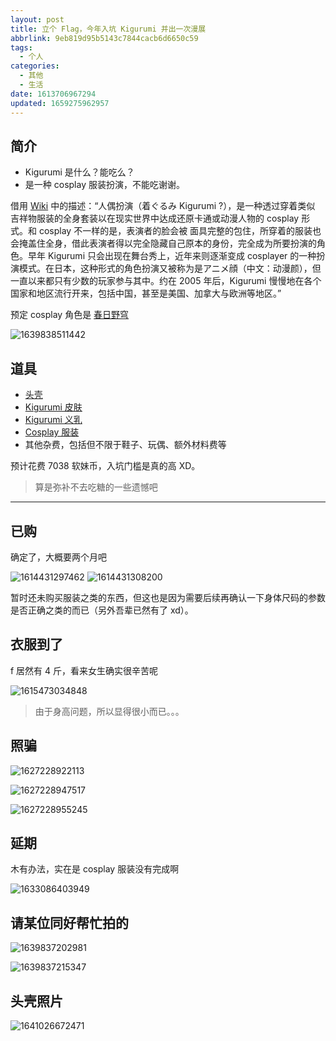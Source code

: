 ```yaml
---
layout: post
title: 立个 Flag，今年入坑 Kigurumi 并出一次漫展
abbrlink: 9eb819d95b5143c7844cacb6d6650c59
tags:
  - 个人
categories:
  - 其他
  - 生活
date: 1613706967294
updated: 1659275962957
---
```


## 简介

- Kigurumi 是什么？能吃么？
- 是一种 cosplay 服装扮演，不能吃谢谢。

借用 [Wiki](https://en.wikipedia.org/wiki/Animegao_kigurumi) 中的描述：“人偶扮演（着ぐるみ Kigurumi ?），是一种透过穿着类似 吉祥物服装的全身套装以在现实世界中达成还原卡通或动漫人物的 cosplay 形式。和 cosplay 不一样的是，表演者的脸会被 面具完整的包住，所穿着的服装也会掩盖住全身，借此表演者得以完全隐藏自己原本的身份，完全成为所要扮演的角色。早年 Kigurumi 只会出现在舞台秀上，近年来则逐渐变成 cosplayer 的一种扮演模式。在日本，这种形式的角色扮演又被称为是アニメ顔（中文：动漫颜），但一直以来都只有少数的玩家参与其中。约在 2005 年后，Kigurumi 慢慢地在各个国家和地区流行开来，包括中国，甚至是美国、加拿大与欧洲等地区。”

预定 cosplay 角色是 [春日野穹](https://zh.moegirl.org.cn/zh-cn/%E6%98%A5%E6%97%A5%E9%87%8E%E7%A9%B9)

![1639838511442](https://image-proxy.rxliuli.com/?url=https://lh3.googleusercontent.com/pw/AL9nZEVicXU1bD5JOQOgqO4_fV3b4qgewg9s44RaNLrbcZetuegWvpJIpb0p12gKKTvEY-gn7dDegs1jXMaecM1mY_jiCK8aZAYihnr-X4x5kWcVQd5Zw38Pyuv5bl6dM2kRiLHSOagBin4Tw_nhdzruCc-b=w1600-h1200-no)

## 道具

- [头壳](https://item.taobao.com/item.htm?id=35058414957)
- [Kigurumi 皮肤](https://item.taobao.com/item.htm?id=26710864059)
- [Kigurumi 义乳](https://item.taobao.com/item.htm?id=45759058514)
- [Cosplay 服装](https://item.taobao.com/item.htm?id=45035590608)
- 其他杂费，包括但不限于鞋子、玩偶、额外材料费等

预计花费 7038 软妹币，入坑门槛是真的高 XD。

> 算是弥补不去吃糖的一些遗憾吧

***

## 已购

确定了，大概要两个月吧

![1614431297462](https://image-proxy.rxliuli.com/?url=https://lh3.googleusercontent.com/pw/AL9nZEWpiTtwicBZhq7OP1A4yFwIgLyXf8fLgBYNO2hJLBB9qJTBngH-FF63coZinlbDW2Ay-Lu7WRm-2ouPL9FjTfH0zlI0CQCKG5iJMwDCq10fQqlO6P6YraiaZu8Ve2Uorll97sB3Ys-yh8chKoWfo92A=w1440-h1223-no)
![1614431308200](https://image-proxy.rxliuli.com/?url=https://lh3.googleusercontent.com/pw/AL9nZEUYQCsGJCedkJb0n8RHvihkOjAsIaUduHxPzXoQkbxRDMAZbMQu5ymDzDYL-lqmwO45RmRyDm0QLA3BlxaQU-HP_9o1eHmABGpQ78cOoTtdu6RzC0PCyfUH4XeoFJotxERs-JQd9p9kLZnZx5ND2wbw=w753-h1337-no)

暂时还未购买服装之类的东西，但这也是因为需要后续再确认一下身体尺码的参数是否正确之类的而已（另外吾辈已然有了 xd）。

## 衣服到了

f 居然有 4 斤，看来女生确实很辛苦呢

![1615473034848](https://image-proxy.rxliuli.com/?url=https://lh3.googleusercontent.com/pw/AL9nZEXFGGGDeQp5fst_3SaZIF807CI0U5iP8HWtse-VuMv4NCbDkocihW5MhKq2nmhzV7R1fQByDwsqWztMCYxqqEumKlrIRfk_tz3yP8qk2dcuo5nQdGwBo-Ety3mBQNtuk1eX3qwMbhzek4kna-zsrhOo=w997-h1337-no)

> 由于身高问题，所以显得很小而已。。。

## 照骗

![1627228922113](https://image-proxy.rxliuli.com/?url=https://lh3.googleusercontent.com/pw/AL9nZEVV5IJgTuBKejPP0Ak_GdX9Zy0dP3vvXlNiIjZikt-xNtTbb9EdYuWluA-aYP1AJy3bA-2chO2YRCXx5LdGvphHCpHqwmi0AM1zr9pH2dLglNQhY6fafyz49oGlj1eDiewq7s-C5aBwNZ8iQmqZ3A6h=w1003-h1337-no)

![1627228947517](https://image-proxy.rxliuli.com/?url=https://lh3.googleusercontent.com/pw/AL9nZEWg7B1yy2JCKZcZknLkMWw0WFROoQH3YSL_9Ct-hi2_4Y8j5Gy2gzkeRkNo2trGF68Vin_HUz_5SvxgiU8JoQc3xvJWt9kfq7N6BEZnX2kqRORVtOxS3MG_hWNUqF9E0HDjLy7panRi7IES_0Ep1_0E=w1003-h1337-no)

![1627228955245](https://image-proxy.rxliuli.com/?url=https://lh3.googleusercontent.com/pw/AL9nZEVkonbQ5eOzc2ryFnx8l__fooN_AnPcsS0THTQb0vk00kmiRdLjCLLczyl5cFJJ_QnYjN-FzW7RPoGVsQTMNWvZ9475YYVKY-m5U9D-aboq8MlvTJcF-Fy4E7R3vwfICoCDHN1vvnDp6NEL8K-hMTFb=w1003-h1337-no)

## 延期

木有办法，实在是 cosplay 服装没有完成啊

![1633086403949](https://image-proxy.rxliuli.com/?url=https://lh3.googleusercontent.com/pw/AL9nZEXrhvsbwTrBP-v1bE7tabHS5W5tblawasaNnhsBYiB8C6YUbRtDK-msKRA-WLU7gxE4dyEBAjQZOj2Xsysps3aNMmYeSRTB3aQvaaJfx_joYihA38bwRsRi_LNn5aUyguDeVPt0_ZPZNDy657I_6_gc=w753-h1337-no)

## 请某位同好帮忙拍的

![1639837202981](https://image-proxy.rxliuli.com/?url=https://lh3.googleusercontent.com/pw/AL9nZEVDvrJGZlxyQcpsF4782F97yL9joVK6duStrphry5NlYIuYWrk833Gc7kwN8Fxq77ypoeZ7RoNRP3m_chNQIudrwvk4x5x1p_aLgqW7ieNNZK7vdJYiQTEIcms8rCpLTFoO9sCQaUl5NWMdWYXphP4p=w1111-h1337-no)

![1639837215347](https://image-proxy.rxliuli.com/?url=https://lh3.googleusercontent.com/pw/AL9nZEV-XJUcf5eEmqpU-soGia45DAIFTJT57W59Urk-AKb8gj3Xh_ELNl8RfSOTfzgxSdfd6PmxNTZBK2XXxiKz1hZIKWRQxS55whqtEdudjFt3-RuYK1RPcBz78vXFcViGxLM__xGkpejsCIHD6hgr4x8B=w753-h1337-no)

## 头壳照片

![1641026672471](https://image-proxy.rxliuli.com/?url=https://lh3.googleusercontent.com/pw/AL9nZEX5rn7htaZwMDd0pTkraLZpOLaUj2ZDLVe2T9TDBGhp_krqzuzUzuHGsWcazVrEPGA1EAhMuHWCpT8o6vnzjRQEXvRlfuj83E7-h71ehHB5oRho3NM0CNxmYpUzL3gfsiYSLXMoeyjakzSizTB0g9NU=w1003-h1337-no)
